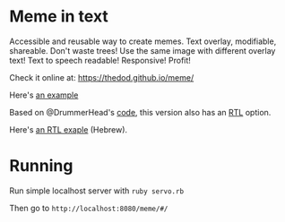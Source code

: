 # Meme in text

Accessible and reusable way to create memes. Text overlay, modifiable, shareable. Don't waste trees! Use the same image with different overlay text! Text to speech readable! Responsive! Profit!

Check it online at: https://thedod.github.io/meme/

Here's [an example](https://thedod.github.io/meme/#/img?url=aHR0cHM6Ly90aGVkb2QuZ2l0aHViLmlvL21lbWUvY2F0cy5qcGc&fl=157XlCDXlNep15nXkCDXqdec15vXnQ&sl=15HXlNeo15vXkdeqINek15DXltecINep15wg16nXoNeZ16bXnD8&rtl=tru://thedod.github.io/meme/#/img?url=aHR0cHM6Ly90aGVkb2QuZ2l0aHViLmlvL21lbWUvY2F0cy5qcGc&fl=V2hvIG9yZGVyZWQ&sl=dG9mdT8)

Based on @DrummerHead's [code](https://github.com/DrummerHead/meme), this version also has an [RTL](https://en.wikipedia.org/wiki/Right-to-left) option.

Here's [an RTL exaple](https://thedod.github.io/meme/#/img?url=aHR0cHM6Ly90aGVkb2QuZ2l0aHViLmlvL21lbWUvY2F0cy5qcGc&fl=157XlCDXlNep15nXkCDXqdec15vXnQ&sl=15HXlNeo15vXkdeqINek15DXltecINep15wg16nXoNeZ16bXnD8&rtl=true) (Hebrew).

# Running

Run simple localhost server with `ruby servo.rb`

Then go to `http://localhost:8080/meme/#/`
